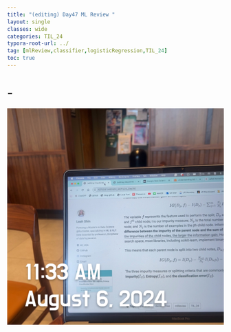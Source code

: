 ```yaml
---
title: "(editing) Day47 ML Review "
layout: single
classes: wide
categories: TIL_24
typora-root-url: ../
tag: [mlReview,classifier,logisticRegression,TIL_24]
toc: true 
---
```


# -

![IMG_1486](/images/2024-08-06-TIL24_Day47/IMG_1486.JPG)

<br><br>

